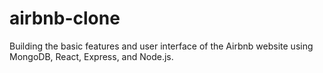 # airbnb-clone
Building the basic features and user interface of the Airbnb website using MongoDB, React, Express, and Node.js.
